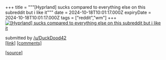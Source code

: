 +++
title = """[Hyprland] sucks compared to everything else on this subreddit but i like it"""
date = 2024-10-18T10:01:17.000Z
expiryDate = 2024-10-18T10:01:17.000Z
tags = ["reddit","wm"]
+++
[![[Hyprland] sucks compared to everything else on this subreddit but i like it](https://b.thumbs.redditmedia.com/R20ZFv89B6vz4tECSb-LL47vt3Hpl0YUAmHHL4tS_SI.jpg "[Hyprland] sucks compared to everything else on this subreddit but i like it")](https://www.reddit.com/r/unixporn/comments/1g6egk5/hyprland_sucks_compared_to_everything_else_on/)

submitted by [/u/DuckDood42](https://www.reddit.com/user/DuckDood42)  
[\[link\]](https://www.reddit.com/gallery/1g6egk5) [\[comments\]](https://www.reddit.com/r/unixporn/comments/1g6egk5/hyprland_sucks_compared_to_everything_else_on/)

[[source]](https://www.reddit.com/r/unixporn/comments/1g6egk5/hyprland_sucks_compared_to_everything_else_on/)
